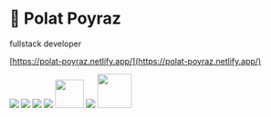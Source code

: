 # 👋 Polat Poyraz

fullstack developer

[https://polat-poyraz.netlify.app/](https://polat-poyraz.netlify.app/)

<!-- languages -->
![](https://upload.wikimedia.org/wikipedia/commons/thumb/9/99/Unofficial_JavaScript_logo_2.svg/35px-Unofficial_JavaScript_logo_2.svg.png)
![](https://miro.medium.com/max/35/1*TpbxEQy4ckB-g31PwUQPlg.png)
![](https://upload.wikimedia.org/wikipedia/commons/thumb/9/95/Vue.js_Logo_2.svg/40px-Vue.js_Logo_2.svg.png)
![](https://upload.wikimedia.org/wikipedia/commons/thumb/4/47/React.svg/40px-React.svg.png)
<img src="https://avnikasikci.studio/wp-content/uploads/2021/07/React.png" width="50" />
![](https://upload.wikimedia.org/wikipedia/commons/thumb/9/96/Sass_Logo_Color.svg/50px-Sass_Logo_Color.svg.png)
<img src="https://upload.wikimedia.org/wikipedia/commons/d/d9/Node.js_logo.svg" width="60" />
